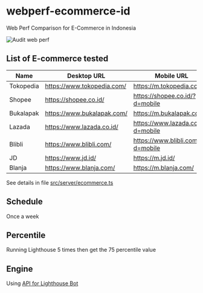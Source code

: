 # webperf-ecommerce-id

Web Perf Comparison for E-Commerce in Indonesia

![Audit web perf](https://github.com/mazipan/webperf-ecommerce-id/workflows/Audit%20web%20perf/badge.svg)

## List of E-commerce tested

| Name       | Desktop URL                 | Mobile URL                           |
|------------|-----------------------------|--------------------------------------|
|Tokopedia   |  https://www.tokopedia.com/ |  https://m.tokopedia.com/            |
|Shopee      |  https://shopee.co.id/      |  https://shopee.co.id/?d=mobile      |
|Bukalapak   |  https://www.bukalapak.com/ |  https://m.bukalapak.com/            |
|Lazada      |  https://www.lazada.co.id/  |  https://www.lazada.co.id/?d=mobile  |
|Blibli      |  https://www.blibli.com/    |  https://www.blibli.com/?d=mobile    |
|JD          |  https://www.jd.id/         |  https://m.jd.id/                    |
|Blanja      |  https://www.blanja.com/    |  https://m.blanja.com/               |

See details in file [src/server/ecommerce.ts](https://github.com/mazipan/webperf-ecommerce-id/blob/master/src/server/ecommerce.ts)

## Schedule

Once a week

## Percentile

Running Lighthouse 5 times then get the 75 percentile value

## Engine

Using [API for Lighthouse Bot](https://github.com/GoogleChromeLabs/lighthousebot#ci-backend-builder)

